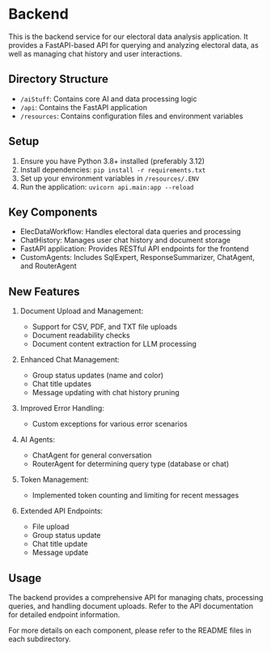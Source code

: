 # Backend

This is the backend service for our electoral data analysis application. It provides a FastAPI-based API for querying and analyzing electoral data, as well as managing chat history and user interactions.

## Directory Structure

- `/aiStuff`: Contains core AI and data processing logic
- `/api`: Contains the FastAPI application
- `/resources`: Contains configuration files and environment variables

## Setup

1. Ensure you have Python 3.8+ installed (preferably 3.12)
2. Install dependencies: `pip install -r requirements.txt`
3. Set up your environment variables in `/resources/.ENV`
4. Run the application: `uvicorn api.main:app --reload`

## Key Components

- ElecDataWorkflow: Handles electoral data queries and processing
- ChatHistory: Manages user chat history and document storage
- FastAPI application: Provides RESTful API endpoints for the frontend
- CustomAgents: Includes SqlExpert, ResponseSummarizer, ChatAgent, and RouterAgent

## New Features

1. Document Upload and Management:
   - Support for CSV, PDF, and TXT file uploads
   - Document readability checks
   - Document content extraction for LLM processing

2. Enhanced Chat Management:
   - Group status updates (name and color)
   - Chat title updates
   - Message updating with chat history pruning

3. Improved Error Handling:
   - Custom exceptions for various error scenarios

4. AI Agents:
   - ChatAgent for general conversation
   - RouterAgent for determining query type (database or chat)

5. Token Management:
   - Implemented token counting and limiting for recent messages

6. Extended API Endpoints:
   - File upload
   - Group status update
   - Chat title update
   - Message update

## Usage

The backend provides a comprehensive API for managing chats, processing queries, and handling document uploads. Refer to the API documentation for detailed endpoint information.

For more details on each component, please refer to the README files in each subdirectory.